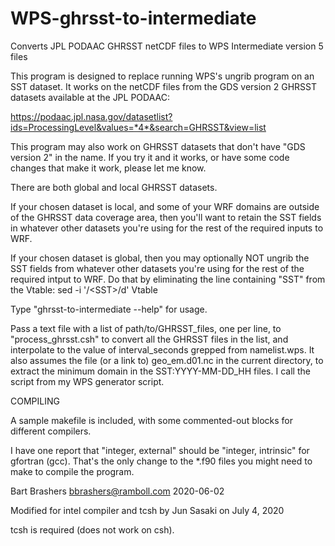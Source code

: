 # WPS-ghrsst-to-intermediate
Converts JPL PODAAC GHRSST netCDF files to WPS Intermediate version 5 files

This program is designed to replace running WPS's ungrib program on an
SST dataset. It works on the netCDF files from the GDS version 2
GHRSST datasets available at the JPL PODAAC:

https://podaac.jpl.nasa.gov/datasetlist?ids=ProcessingLevel&values=*4*&search=GHRSST&view=list

This program may also work on GHRSST datasets that don't have
"GDS version 2" in the name. If you try it and it works, or have some
code changes that make it work, please let me know.

There are both global and local GHRSST datasets.

If your chosen dataset is local, and some of your WRF domains are
outside of the GHRSST data coverage area, then you'll want to retain
the SST fields in whatever other datasets you're using for the rest of
the required inputs to WRF.

If your chosen dataset is global, then you may optionally NOT ungrib the 
SST fields from whatever other datasets you're using for the rest of the
required intput to WRF. Do that by eliminating the line containing
"SST" from the Vtable:
      sed -i '/\<SST\>/d' Vtable

Type "ghrsst-to-intermediate --help" for usage.

Pass a text file with a list of path/to/GHRSST_files, one per line, to
"process_ghrsst.csh" to convert all the GHRSST files in the list, and
interpolate to the value of interval_seconds grepped from
namelist.wps. It also assumes the file (or a link to) geo_em.d01.nc in
the current directory, to extract the minimum domain in the
SST:YYYY-MM-DD_HH files. I call the script from my WPS generator
script.

COMPILING

A sample makefile is included, with some commented-out blocks for different
compilers.

I have one report that "integer, external" should be "integer, intrinsic" 
for gfortran (gcc). That's the only change to the *.f90 files you might
need to make to compile the program.

Bart Brashers
bbrashers@ramboll.com
2020-06-02

Modified for intel compiler and tcsh
by Jun Sasaki on July 4, 2020

tcsh is required (does not work on csh).
